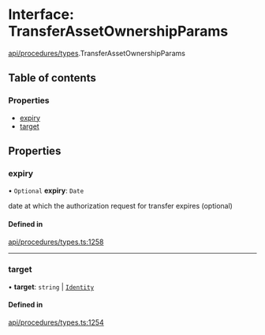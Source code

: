 # Interface: TransferAssetOwnershipParams

[api/procedures/types](../wiki/api.procedures.types).TransferAssetOwnershipParams

## Table of contents

### Properties

- [expiry](../wiki/api.procedures.types.TransferAssetOwnershipParams#expiry)
- [target](../wiki/api.procedures.types.TransferAssetOwnershipParams#target)

## Properties

### expiry

• `Optional` **expiry**: `Date`

date at which the authorization request for transfer expires (optional)

#### Defined in

[api/procedures/types.ts:1258](https://github.com/PolymeshAssociation/polymesh-sdk/blob/f8a937f04/src/api/procedures/types.ts#L1258)

___

### target

• **target**: `string` \| [`Identity`](../wiki/api.entities.Identity.Identity)

#### Defined in

[api/procedures/types.ts:1254](https://github.com/PolymeshAssociation/polymesh-sdk/blob/f8a937f04/src/api/procedures/types.ts#L1254)
